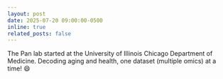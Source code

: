 ```yaml
---
layout: post
date: 2025-07-20 09:00:00-0500
inline: true
related_posts: false
---
```


The Pan lab started at the University of Illinois Chicago Department of Medicine. Decoding aging and health, one dataset (multiple omics) at a time! :smile:
